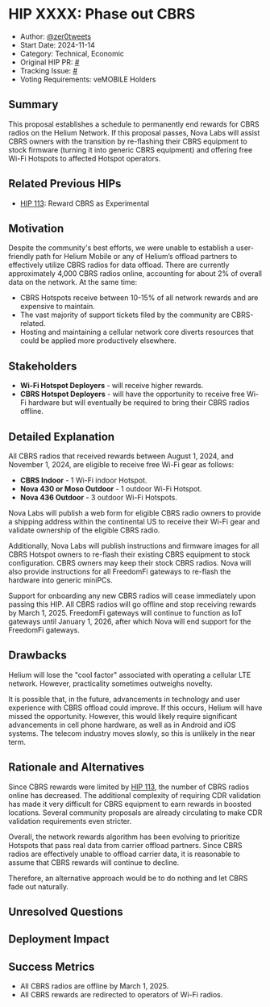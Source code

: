# HIP XXXX: Phase out CBRS

- Author: [@zer0tweets](https://github.com/zer0tweets)
- Start Date: 2024-11-14
- Category: Technical, Economic
- Original HIP PR: [#](https://github.com/helium/HIP/pull/####)
- Tracking Issue: [#](https://github.com/helium/HIP/issues/####)
- Voting Requirements: veMOBILE Holders

## Summary

This proposal establishes a schedule to permanently end rewards for CBRS radios on the Helium Network. If this proposal passes, Nova Labs will assist CBRS owners with the transition by re-flashing their CBRS equipment to stock firmware (turning it into generic CBRS equipment) and offering free Wi-Fi Hotspots to affected Hotspot operators.

## Related Previous HIPs

* [HIP 113][hip-113]: Reward CBRS as Experimental

## Motivation

Despite the community's best efforts, we were unable to establish a user-friendly path for Helium Mobile or any of Helium’s offload partners to effectively utilize CBRS radios for data offload. There are currently approximately 4,000 CBRS radios online, accounting for about 2% of overall data on the network. At the same time:

- CBRS Hotspots receive between 10-15% of all network rewards and are expensive to maintain.
- The vast majority of support tickets filed by the community are CBRS-related.
- Hosting and maintaining a cellular network core diverts resources that could be applied more productively elsewhere.

## Stakeholders

- **Wi-Fi Hotspot Deployers** - will receive higher rewards.
- **CBRS Hotspot Deployers** - will have the opportunity to receive free Wi-Fi hardware but will eventually be required to bring their CBRS radios offline.

## Detailed Explanation

All CBRS radios that received rewards between August 1, 2024, and November 1, 2024, are eligible to receive free Wi-Fi gear as follows:

- **CBRS Indoor** - 1 Wi-Fi indoor Hotspot.
- **Nova 430 or Moso Outdoor** - 1 outdoor Wi-Fi Hotspot.
- **Nova 436 Outdoor** - 3 outdoor Wi-Fi Hotspots.

Nova Labs will publish a web form for eligible CBRS radio owners to provide a shipping address within the continental US to receive their Wi-Fi gear and validate ownership of the eligible CBRS radio.

Additionally, Nova Labs will publish instructions and firmware images for all CBRS Hotspot owners to re-flash their existing CBRS equipment to stock configuration. CBRS owners may keep their stock CBRS radios. Nova will also provide instructions for all FreedomFi gateways to re-flash the hardware into generic miniPCs.

Support for onboarding any new CBRS radios will cease immediately upon passing this HIP. All CBRS radios will go offline and stop receiving rewards by March 1, 2025. FreedomFi gateways will continue to function as IoT gateways until January 1, 2026, after which Nova will end support for the FreedomFi gateways.

## Drawbacks

Helium will lose the "cool factor" associated with operating a cellular LTE network. However, practicality sometimes outweighs novelty.

It is possible that, in the future, advancements in technology and user experience with CBRS offload could improve. If this occurs, Helium will have missed the opportunity. However, this would likely require significant advancements in cell phone hardware, as well as in Android and iOS systems. The telecom industry moves slowly, so this is unlikely in the near term.

## Rationale and Alternatives

Since CBRS rewards were limited by [HIP 113][hip-113], the number of CBRS radios online has decreased. The additional complexity of requiring CDR validation has made it very difficult for CBRS equipment to earn rewards in boosted locations. Several community proposals are already circulating to make CDR validation requirements even stricter.

Overall, the network rewards algorithm has been evolving to prioritize Hotspots that pass real data from carrier offload partners. Since CBRS radios are effectively unable to offload carrier data, it is reasonable to assume that CBRS rewards will continue to decline.

Therefore, an alternative approach would be to do nothing and let CBRS fade out naturally.

## Unresolved Questions

## Deployment Impact

## Success Metrics

- All CBRS radios are offline by March 1, 2025.
- All CBRS rewards are redirected to operators of Wi-Fi radios.

[hip-113]: ./0113-reward-cbrs-as-experimental.md
